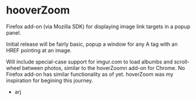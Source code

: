 # hooverZoom
Firefox add-on (via Mozilla SDK) for displaying image link targets in a popup panel.

Initial release will be fairly basic, popup a window for any A tag with an HREF pointing at an image.

Will include special-case support for imgur.com to load albumbs and scroll-wheel between photos, similar to the hoverZoomn add-on for Chrome.  No Firefox add-on has similar functionality as of yet.  hoverZoom was my inspiration for begining this journey.

- arj

